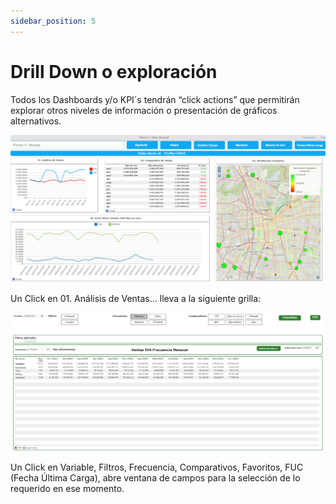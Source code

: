 ```yaml
---
sidebar_position: 5
---
```


# Drill Down o exploración
Todos los Dashboards y/o KPI´s tendrán “click actions” que permitirán explorar otros niveles de información o presentación de gráficos alternativos.

![kpis](../../static/img/drill.png)

Un Click en 01. Análisis de Ventas… lleva a la siguiente grilla:

![kpis](../../static/img/drill2.png)

Un Click en Variable, Filtros, Frecuencia, Comparativos, Favoritos, FUC (Fecha Última Carga), abre ventana de campos para la selección de lo requerido en ese momento.
